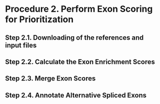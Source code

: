 # Procedure 2. Perform Exon Scoring for Prioritization
## Step 2.1. Downloading of the references and input files
## Step 2.2. Calculate the Exon Enrichment Scores
## Step 2.3. Merge Exon Scores
## Step 2.4. Annotate Alternative Spliced Exons
